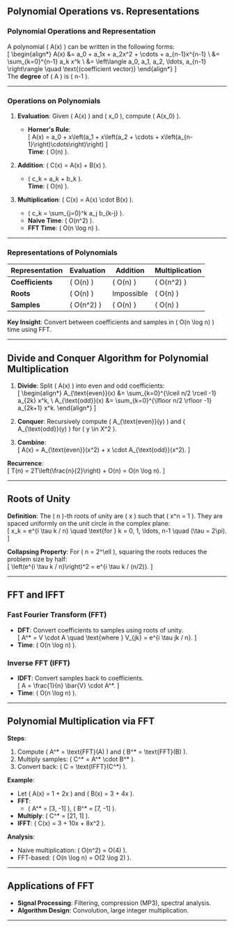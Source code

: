 
## Polynomial Operations vs. Representations

### Polynomial Operations and Representation  
A polynomial \( A(x) \) can be written in the following forms:  
\[
\begin{align*}
A(x) &= a_0 + a_1x + a_2x^2 + \cdots + a_{n-1}x^{n-1} \\
&= \sum_{k=0}^{n-1} a_k x^k \\
&= \left\langle a_0, a_1, a_2, \ldots, a_{n-1} \right\rangle \quad \text{(coefficient vector)}
\end{align*}
\]  
The **degree** of \( A \) is \( n-1 \).

---

### Operations on Polynomials  
1. **Evaluation**: Given \( A(x) \) and \( x_0 \), compute \( A(x_0) \).  
   - **Horner's Rule**:  
     \[
     A(x) = a_0 + x\left(a_1 + x\left(a_2 + \cdots + x\left(a_{n-1}\right)\cdots\right)\right)
     \]  
     **Time**: \( O(n) \).

2. **Addition**: \( C(x) = A(x) + B(x) \).  
   - \( c_k = a_k + b_k \).  
   **Time**: \( O(n) \).

3. **Multiplication**: \( C(x) = A(x) \cdot B(x) \).  
   - \( c_k = \sum_{j=0}^k a_j b_{k-j} \).  
   - **Naive Time**: \( O(n^2) \).  
   - **FFT Time**: \( O(n \log n) \).

---

### Representations of Polynomials  
| Representation | Evaluation | Addition | Multiplication |
|----------------|------------|----------|----------------|
| **Coefficients** | \( O(n) \) | \( O(n) \) | \( O(n^2) \) |
| **Roots** | \( O(n) \) | Impossible | \( O(n) \) |
| **Samples** | \( O(n^2) \) | \( O(n) \) | \( O(n) \) |

**Key Insight**: Convert between coefficients and samples in \( O(n \log n) \) time using FFT.

---

## Divide and Conquer Algorithm for Polynomial Multiplication  
1. **Divide**: Split \( A(x) \) into even and odd coefficients:  
   \[
   \begin{align*}
   A_{\text{even}}(x) &= \sum_{k=0}^{\lceil n/2 \rceil -1} a_{2k} x^k, \\
   A_{\text{odd}}(x) &= \sum_{k=0}^{\lfloor n/2 \rfloor -1} a_{2k+1} x^k.
   \end{align*}
   \]

2. **Conquer**: Recursively compute \( A_{\text{even}}(y) \) and \( A_{\text{odd}}(y) \) for \( y \in X^2 \).  

3. **Combine**:  
   \[
   A(x) = A_{\text{even}}(x^2) + x \cdot A_{\text{odd}}(x^2).
   \]

**Recurrence**:  
\[
T(n) = 2T\left(\frac{n}{2}\right) + O(n) = O(n \log n).
\]

---

## Roots of Unity  
**Definition**: The \( n \)-th roots of unity are \( x \) such that \( x^n = 1 \). They are spaced uniformly on the unit circle in the complex plane:  
\[
x_k = e^{i \tau k / n} \quad \text{for } k = 0, 1, \ldots, n-1 \quad (\tau = 2\pi).
\]

**Collapsing Property**: For \( n = 2^\ell \), squaring the roots reduces the problem size by half:  
\[
\left(e^{i \tau k / n}\right)^2 = e^{i \tau k / (n/2)}.
\]

---

## FFT and IFFT  
### Fast Fourier Transform (FFT)  
- **DFT**: Convert coefficients to samples using roots of unity.  
  \[
  A^* = V \cdot A \quad \text{where } V_{jk} = e^{i \tau jk / n}.
  \]
- **Time**: \( O(n \log n) \).

### Inverse FFT (IFFT)  
- **IDFT**: Convert samples back to coefficients.  
  \[
  A = \frac{1}{n} \bar{V} \cdot A^*.
  \]
- **Time**: \( O(n \log n) \).

---

## Polynomial Multiplication via FFT  
**Steps**:  
1. Compute \( A^* = \text{FFT}(A) \) and \( B^* = \text{FFT}(B) \).  
2. Multiply samples: \( C^* = A^* \cdot B^* \).  
3. Convert back: \( C = \text{IFFT}(C^*) \).  

**Example**:  
- Let \( A(x) = 1 + 2x \) and \( B(x) = 3 + 4x \).  
- **FFT**:  
  - \( A^* = [3, -1] \), \( B^* = [7, -1] \).  
- **Multiply**: \( C^* = [21, 1] \).  
- **IFFT**: \( C(x) = 3 + 10x + 8x^2 \).  

**Analysis**:  
- Naive multiplication: \( O(n^2) = O(4) \).  
- FFT-based: \( O(n \log n) = O(2 \log 2) \).  

---

## Applications of FFT  
- **Signal Processing**: Filtering, compression (MP3), spectral analysis.  
- **Algorithm Design**: Convolution, large integer multiplication.  

---
